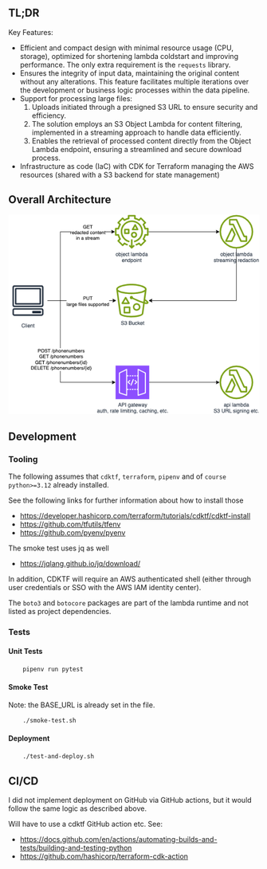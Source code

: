 ## TL;DR


Key Features:

* Efficient and compact design with minimal resource usage (CPU, storage), optimized for shortening lambda coldstart and improving performance. The only extra requirement is the `requests` library.
* Ensures the integrity of input data, maintaining the original content without any alterations. This feature facilitates multiple iterations over the development or business logic processes within the data pipeline.
* Support for processing large files:
  1. Uploads initiated through a presigned S3 URL to ensure security and efficiency.
  2. The solution employs an S3 Object Lambda for content filtering, implemented in a streaming approach to handle data efficiently.
  3. Enables the retrieval of processed content directly from the Object Lambda endpoint, ensuring a streamlined and secure download process.
* Infrastructure as code (IaC) with CDK for Terraform managing the AWS resources (shared with a S3 backend for state management)

## Overall Architecture

![architecture diagram](code-challenge-architecture.png "")

## Development

### Tooling

The following assumes that `cdktf`, `terraform`, `pipenv` and of `course python>=3.12` already installed.

See the following links for further information about how to install those

* https://developer.hashicorp.com/terraform/tutorials/cdktf/cdktf-install
* https://github.com/tfutils/tfenv
* https://github.com/pyenv/pyenv

The smoke test uses jq as well

* https://jqlang.github.io/jq/download/

In addition, CDKTF will require an AWS authenticated shell (either through user credentials or SSO with the AWS IAM identity center).

The `boto3` and `botocore` packages are part of the lambda runtime and not listed as project dependencies.

### Tests

#### Unit Tests

```bash
    pipenv run pytest
```

#### Smoke Test

Note: the BASE_URL is already set in the file.

```bash
    ./smoke-test.sh
```

#### Deployment

```bash
    ./test-and-deploy.sh
```

## CI/CD

I did not implement deployment on GitHub via GitHub actions, but it would follow the same logic as described above.

Will have to use a cdktf GitHub action etc. See:

* https://docs.github.com/en/actions/automating-builds-and-tests/building-and-testing-python
* https://github.com/hashicorp/terraform-cdk-action
